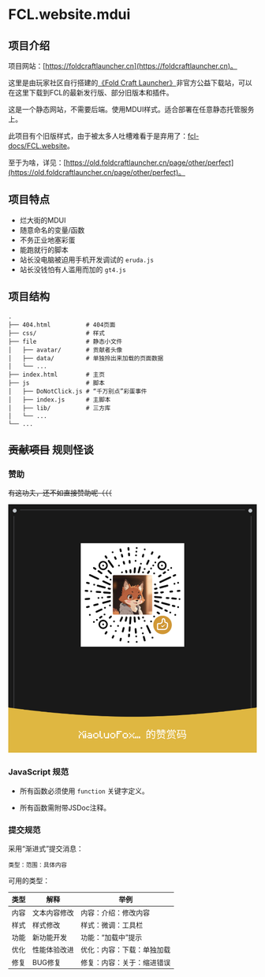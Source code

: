 # FCL.website.mdui

## 项目介绍

项目网站：[https://foldcraftlauncher.cn](https://foldcraftlauncher.cn)。

这里是由玩家社区自行搭建的[《Fold Craft Launcher》](https://github.com/FCL-Team/FoldCraftLauncher)非官方公益下载站，可以在这里下载到FCL的最新发行版、部分旧版本和插件。

这是一个静态网站，不需要后端。使用MDUI样式。适合部署在任意静态托管服务上。

此项目有个旧版样式，由于被太多人吐槽难看于是弃用了：[fcl-docs/FCL.website](https://github.com/fcl-docs/FCL.website)。

至于为啥，详见：[https://old.foldcraftlauncher.cn/page/other/perfect](https://old.foldcraftlauncher.cn/page/other/perfect)。

## 项目特点

- 烂大街的MDUI
- 随意命名的变量/函数
- 不务正业地塞彩蛋
- 能跑就行的脚本
- 站长没电脑被迫用手机开发调试的 `eruda.js`
- 站长没钱怕有人滥用而加的 `gt4.js`

## 项目结构

```
.
├── 404.html          # 404页面
├── css/              # 样式
├── file              # 静态小文件
│   ├── avatar/       # 贡献者头像
│   ├── data/         # 单独拎出来加载的页面数据
│   └── ...
├── index.html        # 主页
├── js                # 脚本
│   ├── DoNotClick.js # “千万别点”彩蛋事件
│   ├── index.js      # 主脚本
│   ├── lib/          # 三方库
│   └── ...
└── ...
```

## ~~贡献项目~~ 规则怪谈

### 赞助

~~有这功夫，还不如直接赞助呢（（（~~

![微信赞赏码](/file/picture/微信赞赏码.png)

### JavaScript 规范

- 所有函数必须使用 `function` 关键字定义。

- 所有函数需附带JSDoc注释。

### 提交规范

采用“渐进式”提交消息：

```
类型：范围：具体内容
```

可用的类型：

| 类型 | 解释 | 举例 |
| --- | --- | --- |
| 内容 | 文本内容修改 | 内容：介绍：修改内容 |
| 样式 | 样式修改 | 样式：微调：工具栏 |
| 功能 | 新功能开发 | 功能：“加载中”提示 |
| 优化 | 性能体验改进 | 优化：内容：下载：单独加载 |
| 修复 | BUG修复 | 修复：内容：关于：缩进错误 |
